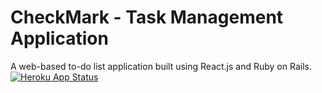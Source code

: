 # CheckMark - Task Management Application
A web-based to-do list application built using React.js and Ruby on Rails.
[![Heroku App Status](http://heroku-shields.herokuapp.com/checkmark-app)](https://checkmark-app.herokuapp.com)